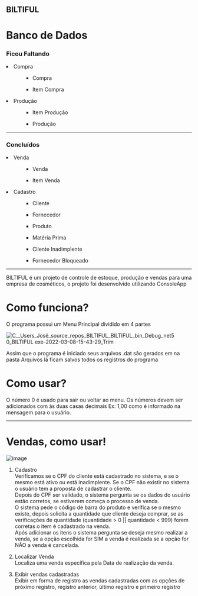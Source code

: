 ## BILTIFUL

<h1>Banco de Dados</h1>

<h3>Ficou Faltando</h3>
<li>
  Compra
   <ul>
  <ul>
    <ul>
    <li>
      Compra
    </li>
      </ul>
      </ul>
    </ul>
   <ul>
  <ul>
    <ul>
    <li>
      Item Compra
    </li>
      </ul>
      </ul>
    </ul>
  </li>
  <li>
  Produção
     <ul>
  <ul>
    <ul>
    <li>
      Item Produção
    </li>
      </ul>
      </ul>
    </ul>
   <ul>
  <ul>
    <ul>
    <li>
      Produção
    </li>
      </ul>
      </ul>
    </ul>
  </li>
  
  <hr>
  
  <h3>Concluídos</h3>
  <li>
  Venda
   <ul>
  <ul>
    <ul>
    <li>
      Venda
    </li>
      </ul>
      </ul>
    </ul>
   <ul>
  <ul>
    <ul>
    <li>
      Item Venda
    </li>
      </ul>
      </ul>
    </ul>
  </li>
<li>
  Cadastro
   <ul>
  <ul>
    <ul>
    <li>
      Cliente
    </li>
      </ul>
      </ul>
      </ul>
  <ul>
  <ul>
    <ul>
    <li>
      Fornecedor
    </li>
      </ul>
      </ul>
    </ul>
    <ul>
  <ul>
    <ul>
    <li>
      Produto
    </li>
      </ul>
      </ul>
     </ul>
   <ul>
 
   <ul>
    <ul>
    <li>
      Matéria Prima
    </li>
      </ul>
      </ul>
   </ul>
  <ul>
  <ul>
    <ul>
    <li>
      Cliente Inadimplente
    </li>
      </ul>
      </ul>
    </ul>
    <ul>
  <ul>
    <ul>
    <li>
      Fornecedor Bloqueado
    </li>
      </ul>
      </ul>
      </ul>
       

        
<hr>


BILTIFUL é um projeto de controle de estoque, produção e vendas para uma empresa de cosméticos, o projeto foi desenvolvido utilizando ConsoleApp

# Como funciona?
O programa possui um Menu Principal dividido em 4 partes 


![C__Users_José_source_repos_BILTIFUL_BILTIFUL_bin_Debug_net5 0_BILTIFUL exe-2022-03-08-15-43-29_Trim](https://user-images.githubusercontent.com/61014145/157305221-1312f812-6c50-4f4e-abf6-b7e3feaec36a.gif)



Assim que o programa é iniciado seus arquivos .dat são gerados em na pasta Arquivos lá ficam salvos todos os registros do programa

# Como usar?
O número 0 é usado para sair ou voltar ao menu. Os números devem ser adicionados com às duas casas decimais Ex: 1,00 como é informado na mensagem para o usuário. 

<hr>

<h1>Vendas, como usar!</h1>

![image](https://user-images.githubusercontent.com/89309834/157436499-f100690f-f776-4c1c-a16c-5e7dd5ab7f38.png)

  1) Cadastro <br>
Verificamos se o CPF do cliente está cadastrado no sistema, e se o mesmo está ativo ou está inadimplente. Se o CPF não existir no sistema o usuário tem a proposta de cadastrar o cliente.<br>
Depois do CPF ser validado, o sistema pergunta se os dados do usuário estão corretos, se estiverem começa o processo de venda.<br>
O sistema pede o código de barra do produto e verifica se o mesmo existe, depois solicita a quantidade que cliente deseja comprar, se as verificações de quantidade (quantidade > 0 || quantidade < 999) forem corretas o item é cadastrado na venda.<br>
Após adicionar os itens o sistema pergunta se deseja mesmo realizar a venda, se a opção escolhida for SIM a venda é realizada se a opção for NÃO a venda é cancelada.<br>
  
  2) Localizar Venda <br>
  Localiza uma venda específica pela Data de realização da venda.
 
  2) Exibir vendas cadastradas <br>
  Exibir em forma de registro as vendas cadastradas com as opções de próximo registro, registro anterior, último registro e primeiro registro


